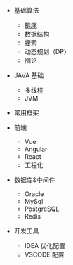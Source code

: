 - 基础算法

  - [排序](基础算法/排序.md)
  - 数据结构
  - 搜索
  - 动态规划（DP）
  - 图论

- JAVA 基础

  - 多线程
  - JVM

- 常用框架

- 前端

  - Vue
  - Angular
  - React
  - 工程化

- 数据库&中间件

  - Oracle
  - MySql
  - PostgreSQL
  - Redis

- 开发工具
  - IDEA 优化配置
  - VSCODE 配置
